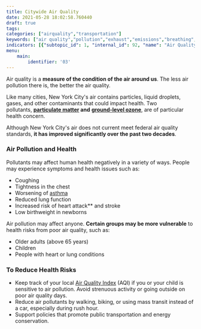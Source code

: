 ```yaml
---
title: Citywide Air Quality
date: 2021-05-28 18:02:58.760440
draft: true
tags: 
categories: ["airquality","transportation"]
keywords: ["air quality","pollution","exhaust","emissions","breathing","lungs","public health"]
indicators: [{"subtopic_id": 1, "internal_id": 92, "name": "Air Quality Advisory Days", "URL": "https://a816-dohbesp.nyc.gov/IndicatorPublic/VisualizationData.aspx?id=92,719b87,1,Summarize"}, {"subtopic_id": 1, "internal_id": 57, "name": "Fine Particulate Matter (PM 2.5)", "URL": "https://a816-dohbesp.nyc.gov/IndicatorPublic/VisualizationData.aspx?id=57,719b87,1,Summarize"}, {"subtopic_id": 1, "internal_id": 55, "name": "Ozone", "URL": "https://a816-dohbesp.nyc.gov/IndicatorPublic/VisualizationData.aspx?id=55,719b87,1,Summarize"}]
menu:
    main:
        identifier: '03'
---
```


Air quality is a **measure of the condition of the air around us**. The less air pollution there is, the better the air quality.

Like many cities, New York City's air contains particles, liquid droplets, gases, and other contaminants that could impact health. Two pollutants, **[particulate matter](http://a816-dohbesp.nyc.gov/IndicatorPublic/Glossary.aspx#Particulate_Matter"%20target="_blank" "Particulate matter") and** [**ground-level ozone**](http://a816-dohbesp.nyc.gov/IndicatorPublic/Glossary.aspx "Glossary"), are of particular health concern.

Although New York City's air does not current meet federal air quality standards, **it has improved significantly over the past two decades**.

### Air Pollution and Health

Pollutants may affect human health negatively in a variety of ways. People may experience symptoms and health issues such as: 

* Coughing
* Tightness in the chest
* Worsening of [asthma](http://www1.nyc.gov/site/doh/health/health-topics/asthma.page "asthma")
* Reduced lung function
* Increased risk of heart attack** and stroke
* Low birthweight in newborns


Air pollution may affect anyone. **Certain groups may be more vulnerable** to health risks from poor air quality, such as:

* Older adults (above 65 years)
* Children
* People with heart or lung conditions

### To Reduce Health Risks

* Keep track of your local [Air Quality Index](http://www.dec.ny.gov/cfmx/extapps/aqi/aqi_forecast.cfm) (AQI) if you or your child is sensitive to air pollution. Avoid strenuous activity or going outside on poor air quality days.
* Reduce air pollutants by walking, biking, or using mass transit instead of a car, especially during rush hour.
* Support policies that promote public transportation and energy conservation.
